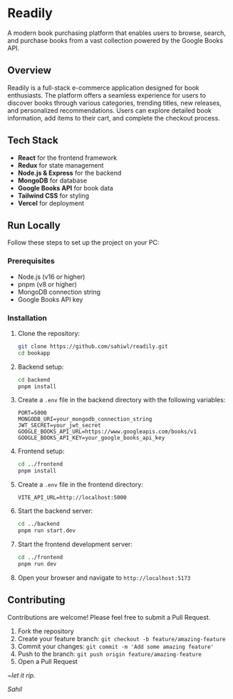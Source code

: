 # Readily

A modern book purchasing platform that enables users to browse, search, and purchase books from a vast collection powered by the Google Books API.

## Overview

Readily is a full-stack e-commerce application designed for book enthusiasts. The platform offers a seamless experience for users to discover books through various categories, trending titles, new releases, and personalized recommendations. Users can explore detailed book information, add items to their cart, and complete the checkout process.


## Tech Stack

- **React** for the frontend framework
- **Redux** for state management
- **Node.js & Express** for the backend
- **MongoDB** for database
- **Google Books API** for book data
- **Tailwind CSS** for styling
- **Vercel** for deployment

## Run Locally

Follow these steps to set up the project on your PC:

### Prerequisites
- Node.js (v16 or higher)
- pnpm (v8 or higher)
- MongoDB connection string
- Google Books API key

### Installation

1. Clone the repository:
   ```bash
   git clone https://github.com/sahiwl/readily.git
   cd bookapp
   ```

2. Backend setup:
   ```bash
   cd backend
   pnpm install
   ```

3. Create a `.env` file in the backend directory with the following variables:
   ```
   PORT=5000
   MONGODB_URI=your_mongodb_connection_string
   JWT_SECRET=your_jwt_secret
   GOOGLE_BOOKS_API_URL=https://www.googleapis.com/books/v1
   GOOGLE_BOOKS_API_KEY=your_google_books_api_key
   ```

4. Frontend setup:
   ```bash
   cd ../frontend
   pnpm install
   ```

5. Create a `.env` file in the frontend directory:
   ```
   VITE_API_URL=http://localhost:5000
   ```

6. Start the backend server:
   ```bash
   cd ../backend
   pnpm run start.dev
   ```

7. Start the frontend development server:
   ```bash
   cd ../frontend
   pnpm run dev
   ```

8. Open your browser and navigate to `http://localhost:5173`

## Contributing

Contributions are welcome! Please feel free to submit a Pull Request.

1. Fork the repository
2. Create your feature branch: `git checkout -b feature/amazing-feature`
3. Commit your changes: `git commit -m 'Add some amazing feature'`
4. Push to the branch: `git push origin feature/amazing-feature`
5. Open a Pull Request

<i>~let it rip.</i>

<i>Sahil</i>